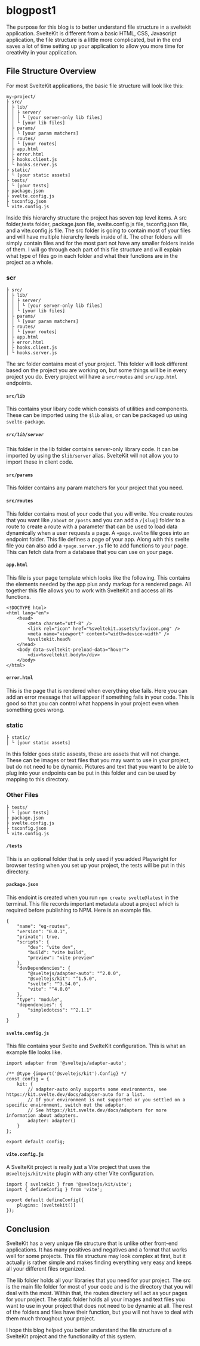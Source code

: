 # blogpost1
The purpose for this blog is to better understand file structure in a sveltekit application. SvelteKit is different from a basic HTML, CSS, Javascript application, the file structure is a little more complicated, but in the end saves a lot of time setting up your application to allow you more time for creativity in your application.

## File Structure Overview
For most SvelteKit applications, the basic file structure will look like this:
```
my-project/
├ src/
│ ├ lib/
│ │ ├ server/
│ │ │ └ [your server-only lib files]
│ │ └ [your lib files]
│ ├ params/
│ │ └ [your param matchers]
│ ├ routes/
│ │ └ [your routes]
│ ├ app.html
│ ├ error.html
│ ├ hooks.client.js
│ └ hooks.server.js
├ static/
│ └ [your static assets]
├ tests/
│ └ [your tests]
├ package.json
├ svelte.config.js
├ tsconfig.json
└ vite.config.js
```
Inside this hierarchy structure the project has seven top level items. A src folder,tests folder, package.json file, svelte.config.js file, tsconfig.json file, and a vite.config.js file. The src folder is going to contain most of your files and will have multiple hierarchy levels inside of it. The other folders will simply contain files and for the most part not have any smaller folders inside of them. 
I will go through each part of this file structure and will explain what type of files go in each folder and what their functions are in the project as a whole.

### scr
```
├ src/
│ ├ lib/
│ │ ├ server/
│ │ │ └ [your server-only lib files]
│ │ └ [your lib files]
│ ├ params/
│ │ └ [your param matchers]
│ ├ routes/
│ │ └ [your routes]
│ ├ app.html
│ ├ error.html
│ ├ hooks.client.js
│ └ hooks.server.js
```
The src folder contains most of your project. This folder will look different based on the project you are working on, but some things will be in every project you do. Every project will have a ```src/routes``` and ```src/app.html``` endpoints. 

#### ```src/lib``` 
This contains your libary code which consists of utilities and components. These can be imported using the ```$lib``` alias, or can be packaged up using ```svelte-package```. 

##### ```src/lib/server```
This folder in the lib folder contains server-only library code. It can be imported by using the ```$lib/server``` alias. SvelteKit will not allow you to import these in client code. 

#### ```src/params```
This folder contains any param matchers for your project that you need. 

#### ```src/routes```
This folder contains most of your code that you will write. You create routes that you want like ```/about``` or ```/posts``` and you can add a ```/[slug]``` folder to a route to create a route with a parameter that can be used to load data dynamically when a user requests a page. 
A ```+page.svelte``` file goes into an endpoint folder. This file defines a page of your app. Along with this svelte file you can also add a ```+page.server.js``` file to add functions to your page. This can fetch data from a database that you can use on your page. 

#### ```app.html```
This file is your page template which looks like the following. This contains the elements needed by the app plus andy markup for a rendered page. All together this file allows you to work with SvelteKit and access all its functions.
```
<!DOCTYPE html>
<html lang="en">
	<head>
		<meta charset="utf-8" />
		<link rel="icon" href="%sveltekit.assets%/favicon.png" />
		<meta name="viewport" content="width=device-width" />
		%sveltekit.head%
	</head>
	<body data-sveltekit-preload-data="hover">
		<div>%sveltekit.body%</div>
	</body>
</html>
```

#### ```error.html```
This is the page that is rendered when everything else fails. Here you can add an error message that will appear if something fails in your code. This is good so that you can control what happens in your project even when something goes wrong. 

### static
```
├ static/
│ └ [your static assets]
```
In this folder goes static assests, these are assets that will not change. These can be images or text files that you may want to use in your project, but do not need to be dynamic. Pictures and text that you want to be able to plug into your endpoints can be put in this folder and can be used by mapping to this directory.

### Other Files
```
├ tests/
│ └ [your tests]
├ package.json
├ svelte.config.js
├ tsconfig.json
└ vite.config.js
```

#### ```/tests```
This is an optional folder that is only used if you added Playwright for browser testing when you set up your project, the tests will be put in this directory. 

#### ```package.json```
This endoint is created when you run ```npm create svelte@latest``` in the terminal. This file records important metadata about a project which is required before publishing to NPM. Here is an example file. 
```
{
	"name": "eg-routes",
	"version": "0.0.1",
	"private": true,
	"scripts": {
		"dev": "vite dev",
		"build": "vite build",
		"preview": "vite preview"
	},
	"devDependencies": {
		"@sveltejs/adapter-auto": "^2.0.0",
		"@sveltejs/kit": "^1.5.0",
		"svelte": "^3.54.0",
		"vite": "^4.0.0"
	},
	"type": "module",
	"dependencies": {
		"simpledotcss": "^2.1.1"
	}
}
```

#### ```svelte.config.js```
This file contains your Svelte and SvelteKit configuration. This is what an example file looks like.
```
import adapter from '@sveltejs/adapter-auto';

/** @type {import('@sveltejs/kit').Config} */
const config = {
	kit: {
		// adapter-auto only supports some environments, see https://kit.svelte.dev/docs/adapter-auto for a list.
		// If your environment is not supported or you settled on a specific environment, switch out the adapter.
		// See https://kit.svelte.dev/docs/adapters for more information about adapters.
		adapter: adapter()
	}
};

export default config;
```

#### ```vite.config.js```
A SvelteKit project is really just a Vite project that uses the ```@sveltejs/kit/vite``` plugin with any other Vite configuration. 
```
import { sveltekit } from '@sveltejs/kit/vite';
import { defineConfig } from 'vite';

export default defineConfig({
	plugins: [sveltekit()]
});
```

## Conclusion
SvelteKit has a very unique file structure that is unlike other front-end applications. It has many positives and negatives and a format that works well for some projects. This file structure may look complex at first, but it actually is rather simple and makes finding everything very easy and keeps all your different files organized. 

The lib folder holds all your libraries that you need for your project. The src is the main file folder for most of your code and is the directory that you will deal with the most. Within that, the routes directery will act as your pages for your project. The static folder holds all your images and text files you want to use in your project that does not need to be dynamic at all. The rest of the folders and files have their function, but you will not have to deal with them much throughout your project. 

I hope this blog helped you better understand the file structure of a SvelteKit project and the functionality of this system.
